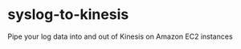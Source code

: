 syslog-to-kinesis
=================

Pipe your log data into and out of Kinesis on Amazon EC2 instances
